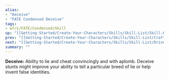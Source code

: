 ```yaml
---
alias:
- "Deceive"
- "FATE Condensed Deceive"
tags:
- wf/s/FATE/Condensed/Skill
up: "[[Getting-Started/Create-Your-Characters/Skills/Skill-List/Skill-List]]"
prev: "[[Getting-Started/Create-Your-Characters/Skills/Skill-List/Crafts]]"
next: "[[Getting-Started/Create-Your-Characters/Skills/Skill-List/Drive]]"
summary: ""
---
```

**Deceive:** Ability to lie and cheat convincingly and with aplomb. Deceive stunts might improve your ability to tell a particular breed of lie or help invent false identities.